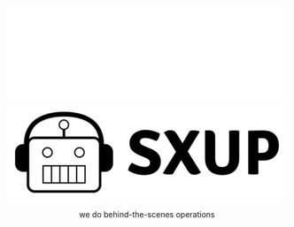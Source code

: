![SXUP-LOGO-DARK](./logo-dark.png#gh-dark-mode-only)
![SXUP-LOGO-WHITE](./logo-white.png#gh-light-mode-only)
<p align="center">we do behind-the-scenes operations</p>
